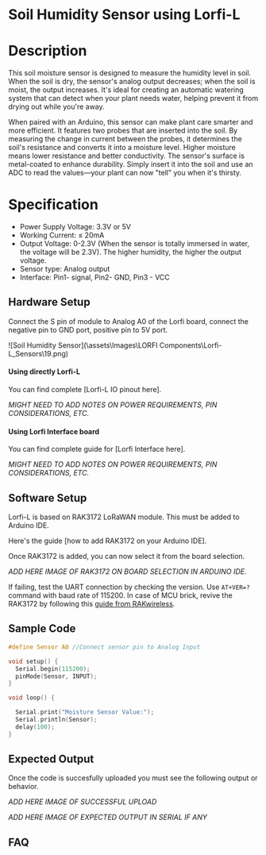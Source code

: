 # Soil Humidity Sensor using Lorfi-L

# Description

This soil moisture sensor is designed to measure the humidity level in soil. When the soil is dry, the sensor's analog output decreases; when the soil is moist, the output increases. It's ideal for creating an automatic watering system that can detect when your plant needs water, helping prevent it from drying out while you're away.

When paired with an Arduino, this sensor can make plant care smarter and more efficient. It features two probes that are inserted into the soil. By measuring the change in current between the probes, it determines the soil's resistance and converts it into a moisture level. Higher moisture means lower resistance and better conductivity. The sensor's surface is metal-coated to enhance durability. Simply insert it into the soil and use an ADC to read the values—your plant can now "tell" you when it's thirsty.

# Specification

- Power Supply Voltage: 3.3V or 5V
- Working Current: ≤ 20mA
- Output Voltage: 0-2.3V (When the sensor is totally immersed in water, the voltage will be 2.3V). The higher humidity, the higher the output voltage.
- Sensor type: Analog output
- Interface: Pin1- signal, Pin2- GND, Pin3 - VCC

## Hardware Setup

Connect the S pin of module to Analog A0 of the Lorfi board, connect the negative pin to GND port, positive pin to 5V port.

![Soil Humidity Sensor](\assets\Images\LORFI Components\Lorfi-L_Sensors\19.png)

#### Using directly Lorfi-L

You can find complete [Lorfi-L IO pinout here].

*MIGHT NEED TO ADD NOTES ON POWER REQUIREMENTS, PIN CONSIDERATIONS, ETC.*

#### Using Lorfi Interface board

You can find complete guide for [Lorfi Interface here].

*MIGHT NEED TO ADD NOTES ON POWER REQUIREMENTS, PIN CONSIDERATIONS, ETC.*

## Software Setup

Lorfi-L is based on RAK3172 LoRaWAN module. This must be added to Arduino IDE.

Here's the guide [how to add RAK3172 on your Arduino IDE].

Once RAK3172 is added, you can now select it from the board selection.

*ADD HERE IMAGE OF RAK3172 ON BOARD SELECTION IN ARDUINO IDE.*

If failing, test the UART connection by checking the version. Use `AT+VER=?` command with baud rate of 115200. In case of MCU brick, revive the RAK3172 by following this [guide from RAKwireless](https://learn.rakwireless.com/hc/en-us/articles/26687606549911-How-To-Guide-STM32CubeProgrammer-for-RAK-Modules).

## **Sample Code**
```c
#define Sensor A0 //Connect sensor pin to Analog Input

void setup() {
  Serial.begin(115200);
  pinMode(Sensor, INPUT);
}

void loop() {

  Serial.print("Moisture Sensor Value:");
  Serial.println(Sensor);
  delay(100);
}
```

## Expected Output

Once the code is succesfully uploaded you must see the following output or behavior.

*ADD HERE IMAGE OF SUCCESSFUL UPLOAD*

*ADD HERE IMAGE OF EXPECTED OUTPUT IN SERIAL IF ANY*

## FAQ


